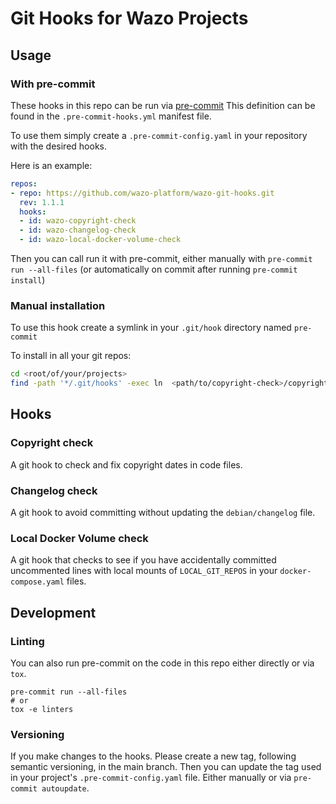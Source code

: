 # Git Hooks for Wazo Projects

## Usage

### With pre-commit

These hooks in this repo can be run via [pre-commit](https://pre-commit.com/)
This definition can be found in the `.pre-commit-hooks.yml` manifest file.

To use them simply create a `.pre-commit-config.yaml` in your repository with the desired hooks.

Here is an example:
```yaml
repos:
- repo: https://github.com/wazo-platform/wazo-git-hooks.git
  rev: 1.1.1
  hooks:
  - id: wazo-copyright-check
  - id: wazo-changelog-check
  - id: wazo-local-docker-volume-check
```

Then you can call run it with pre-commit, either manually with `pre-commit run --all-files`
(or automatically on commit after running `pre-commit install`)

### Manual installation

To use this hook create a symlink in your `.git/hook` directory named `pre-commit`

To install in all your git repos:

```bash
cd <root/of/your/projects>
find -path '*/.git/hooks' -exec ln  <path/to/copyright-check>/copyright_check.py {}/pre-commit \;
```

## Hooks

### Copyright check

A git hook to check and fix copyright dates in code files.

### Changelog check

A git hook to avoid committing without updating the `debian/changelog` file.

### Local Docker Volume check

A git hook that checks to see if you have accidentally committed
uncommented lines with local mounts of `LOCAL_GIT_REPOS` in your `docker-compose.yaml` files.

## Development

### Linting

You can also run pre-commit on the code in this repo either directly or via `tox`.

```
pre-commit run --all-files
# or
tox -e linters
```

### Versioning

If you make changes to the hooks. Please create a new tag, following semantic versioning, in the main branch.
Then you can update the tag used in your project's `.pre-commit-config.yaml` file.
Either manually or via `pre-commit autoupdate`.
